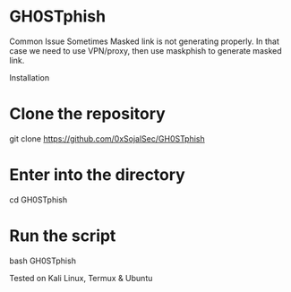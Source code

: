 # GH0STphish
Common Issue
Sometimes Masked link is not generating properly. In that case we need to use VPN/proxy, then use maskphish to generate masked link.

Installation
# Clone the repository 
git clone https://github.com/0xSojalSec/GH0STphish

# Enter into the directory
cd GH0STphish

# Run the script
bash GH0STphish

Tested on Kali Linux, Termux & Ubuntu
